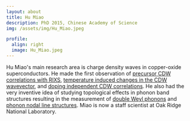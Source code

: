 ```yaml
---
layout: about
title: Hu Miao
description: PhD 2015, Chinese Academy of Science
img: /assets/img/Hu_Miao.jpeg

profile:
  align: right
  image: Hu_Miao.jpeg
---
```


Hu Miao's main research area is charge density waves in copper-oxide superconductors. He made the first observation of [precursor CDW correlations with RIXS](/publications/#miao2017high), [temperature induced changes in the CDW wavevector](/publications/#miao2018incommensurate), and [doping independent CDW correlations](/publications/#miao2019incommensurate). He also had the very inventive idea of studying topological effects in phonon band structures resulting in the measurement of [double Weyl phonons](/publications/#miao2018double) and [phonon nodal line structures](/publications/#zhang2019phononic). Miao is now a staff scientist at Oak Ridge National Laboratory.

